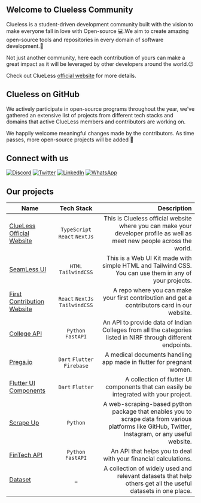## Welcome to Clueless Community 

Clueless is a student-driven development community built with the vision to make everyone fall in love with Open-source 💻.We aim to create amazing open-source tools and repositories in every domain of software development.🚀

Not just another community, here each contribution of yours can make a great impact as it will be leveraged by other developers around the world.😉

Check out ClueLess [official website](https://www.clueless.live/) for more details.
## Clueless on GitHub 
We actively participate in open-source programs throughout the year, we've gathered an extensive list of projects from different tech stacks and domains that active ClueLess members and contributors are working on.

We happily welcome meaningful changes made by the contributors. As time passes, more open-source projects will be added 💫

## Connect with us
[![Discord](https://img.shields.io/badge/Discord-%235865F2.svg?style=for-the-badge&logo=discord&logoColor=white)](https://discord.gg/7ShHCTJtca) [![Twitter](https://img.shields.io/badge/Twitter-%231DA1F2.svg?style=for-the-badge&logo=Twitter&logoColor=white)](https://twitter.com/by_clueless) [![LinkedIn](https://img.shields.io/badge/linkedin-%230077B5.svg?style=for-the-badge&logo=linkedin&logoColor=white)](https://www.linkedin.com/company/clueless-tech) [![WhatsApp](https://img.shields.io/badge/WhatsApp-25D366?style=for-the-badge&logo=whatsapp&logoColor=white)](![WhatsApp](https://img.shields.io/badge/WhatsApp-25D366?style=for-the-badge&logo=whatsapp&logoColor=white))

## Our projects
| Name   |      Tech Stack      |  Description |
|----------|:-------------:|------:|
| [ClueLess Official Website](https://github.com/Clueless-Community/clueless-official-website) |  `TypeScript` `React` `NextJs` | This is Clueless official website where you can make your developer profile as well as meet new people across the world. |
| [SeamLess UI ](https://github.com/Clueless-Community/web-ui-kit) |  `HTML` `TailwindCSS` | This is a Web UI Kit made with simple HTML and Tailwind CSS. You can use them in any of your projects. |
| [First Contribution Website](https://github.com/Clueless-Community/first-contribution) |  `React` `NextJs` `TailwindCSS` | A repo where you can make your first contribution and get a contributors card in our website. |
| [College API](https://github.com/Clueless-Community/collegeAPI) |  `Python` `FastAPI` | An API to provide data of Indian Colleges from all the categories listed in NIRF through different endpoints. |
| [Prega.io](https://github.com/Clueless-Community/Prega) |  `Dart` `Flutter` `Firebase` | A medical documents handling app made in flutter for pregnant women. |
| [Flutter UI Components](https://github.com/Clueless-Community/flutter-ui-components) |  `Dart` `Flutter` | A collection of flutter UI components that can easily be integrated with your project. |
| [Scrape Up](https://github.com/Clueless-Community/scrape-up) |  `Python` | A web-scraping-based python package that enables you to scrape data from various platforms like GitHub, Twitter, Instagram, or any useful website. |
| [FinTech API](https://github.com/Clueless-Community/fintech-api) |  `Python` `FastAPI` | An API that helps you to deal with your financial calculations. |
| [Dataset](https://github.com/Clueless-Community/Datasets) |  _ | A collection of widely used and relevant datasets that help others get all the useful datasets in one place. |
